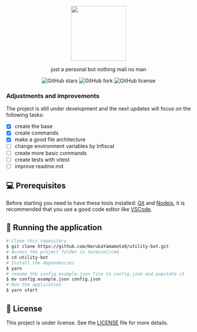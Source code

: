<p align="center">
  <a href="https://discord.com/oauth2/authorize?client_id=1040051324621967370&scope=bot&permissions=8">
    <img src="https://imgur.com/HFENUgq.png" height="150"/>
  </a>
</p>

<p align="center">just a personal bot nothing mail no man</>
<div align="center">
  <img alt="GitHub stars" src="https://img.shields.io/github/stars/HarukaYamamoto0/utility-bot?color=informational">
  <img alt="GitHub fork" src="https://img.shields.io/github/forks/HarukaYamamoto0/utility-bot?color=informational">
  <img alt="GitHub license" src="https://img.shields.io/github/license/HarukaYamamoto0/utility-bot?color=informational">
</div>

### Adjustments and improvements

The project is still under development and the next updates will focus on the following tasks:

- [x] create the base
- [x] create commands
- [x] make a good file architecture
- [ ] change environment variables by Infiscal
- [ ] create more basic commands
- [ ] create tests with vitest
- [ ] improve readme.md

## 💻 Prerequisites

Before starting you need to have these tools installed: [Git](https://git-scm.com/) and [Nodejs](https://nodejs.org/en/), it is recommended that you use a good code editor like [VSCode](https://code.visualstudio.com/).

## 🎲 Running the application

```bash
# Clone this repository
$ git clone https://github.com/HarukaYamamoto0/utility-bot.git
# Access the project folder in terminal/cmd
$ cd utility-bot
# Install the dependencies
$ yarn
# rename the config.example.json file to config.json and populate it
$ mv config.example.json config.json
# Run the application
$ yarn start
```

## 📝 License

This project is under license. See the [LICENSE](LICENSE.md) file for more details.
